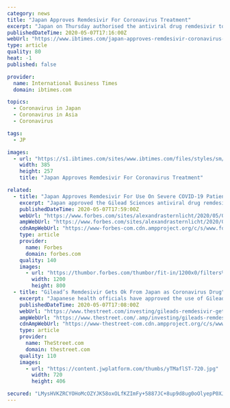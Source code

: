 ```yaml
---
category: news
title: "Japan Approves Remdesivir For Coronavirus Treatment"
excerpt: "Japan on Thursday authorised the antiviral drug remdesivir to treat coronavirus patients, the government said, with an eye to approving another medication Avigan this month. This makes Japan the second country to approve the drug after US regulators authorised it on Friday for emergency use against severe cases of COVID-19. \"Remdesivir was ..."
publishedDateTime: 2020-05-07T17:16:00Z
webUrl: "https://www.ibtimes.com/japan-approves-remdesivir-coronavirus-treatment-2972222"
type: article
quality: 80
heat: -1
published: false

provider:
  name: International Business Times
  domain: ibtimes.com

topics:
  - Coronavirus in Japan
  - Coronavirus in Asia
  - Coronavirus

tags:
  - JP

images:
  - url: "https://s1.ibtimes.com/sites/www.ibtimes.com/files/styles/sm/public/2020/04/01/unemployment-in-the-united-states-was-at-low.jpg"
    width: 385
    height: 257
    title: "Japan Approves Remdesivir For Coronavirus Treatment"

related:
  - title: "Japan Approves Remdesivir For Use On Severe COVID-19 Patients"
    excerpt: "Japan approved the Gilead Sciences antiviral drug remdesivir Thursday for treatment of severe COVID-19 patients, under an exceptional approval pathway based on clinical data from the U.S. National Institute of Allergy and Infectious Diseases’ phase three trial."
    publishedDateTime: 2020-05-07T17:59:00Z
    webUrl: "https://www.forbes.com/sites/alexandrasternlicht/2020/05/07/japan-approves-remdesivir-for-use-on-severe-covid-19-patients/"
    ampWebUrl: "https://www.forbes.com/sites/alexandrasternlicht/2020/05/07/japan-approves-remdesivir-for-use-on-severe-covid-19-patients/amp/"
    cdnAmpWebUrl: "https://www-forbes-com.cdn.ampproject.org/c/s/www.forbes.com/sites/alexandrasternlicht/2020/05/07/japan-approves-remdesivir-for-use-on-severe-covid-19-patients/amp/"
    type: article
    provider:
      name: Forbes
      domain: forbes.com
    quality: 140
    images:
      - url: "https://thumbor.forbes.com/thumbor/fit-in/1200x0/filters%3Aformat%28jpg%29/https%3A%2F%2Fspecials-images.forbesimg.com%2Fimageserve%2F1211687697%2F0x0.jpg"
        width: 1200
        height: 800
  - title: "Gilead’s Remdesivir Gets Ok From Japan as Coronavirus Drug"
    excerpt: "Japanese health officials have approved the use of Gilead Sciences' - Get Report antiviral drug remdesivir as an \"investigational treatment\" for the coronavirus. The Japanese Mini"
    publishedDateTime: 2020-05-07T17:08:00Z
    webUrl: "https://www.thestreet.com/investing/gileads-remdesivir-gets-ok-from-japan-as-coronavirus-drug"
    ampWebUrl: "https://www.thestreet.com/.amp/investing/gileads-remdesivir-gets-ok-from-japan-as-coronavirus-drug"
    cdnAmpWebUrl: "https://www-thestreet-com.cdn.ampproject.org/c/s/www.thestreet.com/.amp/investing/gileads-remdesivir-gets-ok-from-japan-as-coronavirus-drug"
    type: article
    provider:
      name: TheStreet.com
      domain: thestreet.com
    quality: 110
    images:
      - url: "https://content.jwplatform.com/thumbs/yTMaflST-720.jpg"
        width: 720
        height: 406

secured: "LMysHVKZRCYOHoMcOZYJK58oxOLfKZImFy+5887JC+8up9d8ug0oOlyepP0XJM0dd1VFhtabWFNB99q4OfHk3w7cE2iqquyKqlCGtWtO/YXptlgo8rzT5nThnE5COH0KSA5/oIg05f8Ckx9xvOA+XBhvOw+44XE1Z+/HanGEZaDT+c5NRDJi4o+7vFhKhETuQde3N3jZmxgZhogiApr7KHWCcCToYqlJWB7x+zROTb+6mvPIqq+btjS0fr/vWcurkS+Vnpocz8LYnLUaFv3hmNQcg9aGg/MeeCrTBcDAWOzof8jPNFpCeF6hwrEeU+Wv;IVqJP8VhP6VJGOZ5MNjstA=="
---
```


